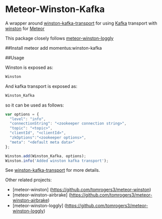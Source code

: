 Meteor-Winston-Kafka
===============
A wrapper around [winston-kafka-transport](https://www.npmjs.com/package/winston-kafka-transport) for using [Kafka](http://kafka.apache.org/) transport with [winston](https://github.com/flatiron/winston.git) for [Meteor](http://meteor.com) 

This package closely follows [meteor-winston-loggly](https://github.com/tomrogers3/meteor-winston-loggly)

##Install
meteor add momentus:winston-kafka

##Usage

Winston is exposed as:

``` js
Winston
```

And kafka transport is exposed as:

``` js
Winston_Kafka
```

so it can be used as follows:

``` js
var options = {
  "level": "info",
  "connectionString": "<zookeeper connection string>",
  "topic": "<topic>",
  "clientId", "<clientId>",
  "zkOptions":"<zookeeper options>",
  "meta": "<default meta data>"
};

Winston.add(Winston_Kafka, options);
Winston.info('Added winston kafka transport');
```

See [winston-kafka-transport](https://www.npmjs.com/package/winston-kafka-transport) for more details.

Other related projects:

* [meteor-winston] (https://github.com/tomrogers3/meteor-winston)
* [meteor-winston-airbrake] (https://github.com/tomrogers3/meteor-winston-airbrake)
* [meteor-winston-loggly] (https://github.com/tomrogers3/meteor-winston-loggly)
